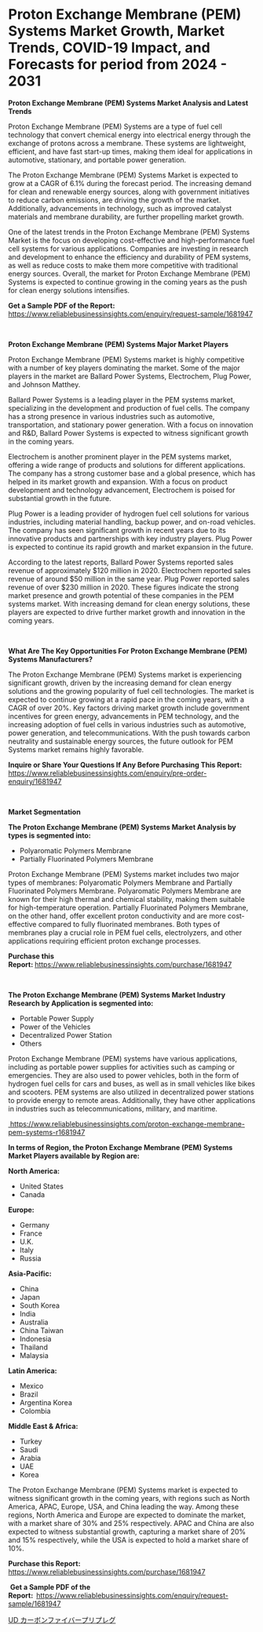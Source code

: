 <p><h1>Proton Exchange Membrane (PEM) Systems Market Growth, Market Trends, COVID-19 Impact, and Forecasts for period from 2024 - 2031</h1></p><p><strong>Proton Exchange Membrane (PEM) Systems Market Analysis and Latest Trends</strong></p>
<p><p>Proton Exchange Membrane (PEM) Systems are a type of fuel cell technology that convert chemical energy into electrical energy through the exchange of protons across a membrane. These systems are lightweight, efficient, and have fast start-up times, making them ideal for applications in automotive, stationary, and portable power generation.</p><p>The Proton Exchange Membrane (PEM) Systems Market is expected to grow at a CAGR of 6.1% during the forecast period. The increasing demand for clean and renewable energy sources, along with government initiatives to reduce carbon emissions, are driving the growth of the market. Additionally, advancements in technology, such as improved catalyst materials and membrane durability, are further propelling market growth.</p><p>One of the latest trends in the Proton Exchange Membrane (PEM) Systems Market is the focus on developing cost-effective and high-performance fuel cell systems for various applications. Companies are investing in research and development to enhance the efficiency and durability of PEM systems, as well as reduce costs to make them more competitive with traditional energy sources. Overall, the market for Proton Exchange Membrane (PEM) Systems is expected to continue growing in the coming years as the push for clean energy solutions intensifies.</p></p>
<p><strong>Get a Sample PDF of the Report:&nbsp;</strong> <a href="https://www.reliablebusinessinsights.com/enquiry/request-sample/1681947">https://www.reliablebusinessinsights.com/enquiry/request-sample/1681947</a></p>
<p>&nbsp;</p>
<p><strong>Proton Exchange Membrane (PEM) Systems Major Market Players</strong></p>
<p><p>Proton Exchange Membrane (PEM) Systems market is highly competitive with a number of key players dominating the market. Some of the major players in the market are Ballard Power Systems, Electrochem, Plug Power, and Johnson Matthey.</p><p>Ballard Power Systems is a leading player in the PEM systems market, specializing in the development and production of fuel cells. The company has a strong presence in various industries such as automotive, transportation, and stationary power generation. With a focus on innovation and R&D, Ballard Power Systems is expected to witness significant growth in the coming years.</p><p>Electrochem is another prominent player in the PEM systems market, offering a wide range of products and solutions for different applications. The company has a strong customer base and a global presence, which has helped in its market growth and expansion. With a focus on product development and technology advancement, Electrochem is poised for substantial growth in the future.</p><p>Plug Power is a leading provider of hydrogen fuel cell solutions for various industries, including material handling, backup power, and on-road vehicles. The company has seen significant growth in recent years due to its innovative products and partnerships with key industry players. Plug Power is expected to continue its rapid growth and market expansion in the future.</p><p>According to the latest reports, Ballard Power Systems reported sales revenue of approximately $120 million in 2020. Electrochem reported sales revenue of around $50 million in the same year. Plug Power reported sales revenue of over $230 million in 2020. These figures indicate the strong market presence and growth potential of these companies in the PEM systems market. With increasing demand for clean energy solutions, these players are expected to drive further market growth and innovation in the coming years.</p></p>
<p>&nbsp;</p>
<p><strong>What Are The Key Opportunities For Proton Exchange Membrane (PEM) Systems Manufacturers?</strong></p>
<p><p>The Proton Exchange Membrane (PEM) Systems market is experiencing significant growth, driven by the increasing demand for clean energy solutions and the growing popularity of fuel cell technologies. The market is expected to continue growing at a rapid pace in the coming years, with a CAGR of over 20%. Key factors driving market growth include government incentives for green energy, advancements in PEM technology, and the increasing adoption of fuel cells in various industries such as automotive, power generation, and telecommunications. With the push towards carbon neutrality and sustainable energy sources, the future outlook for PEM Systems market remains highly favorable.</p></p>
<p><strong>Inquire or Share Your Questions If Any Before Purchasing This Report:</strong> <a href="https://www.reliablebusinessinsights.com/enquiry/pre-order-enquiry/1681947">https://www.reliablebusinessinsights.com/enquiry/pre-order-enquiry/1681947</a></p>
<p>&nbsp;</p>
<p><strong>Market Segmentation</strong></p>
<p><strong>The Proton Exchange Membrane (PEM) Systems Market Analysis by types is segmented into:</strong></p>
<p><ul><li>Polyaromatic Polymers Membrane</li><li>Partially Fluorinated Polymers Membrane</li></ul></p>
<p><p>Proton Exchange Membrane (PEM) Systems market includes two major types of membranes: Polyaromatic Polymers Membrane and Partially Fluorinated Polymers Membrane. Polyaromatic Polymers Membrane are known for their high thermal and chemical stability, making them suitable for high-temperature operation. Partially Fluorinated Polymers Membrane, on the other hand, offer excellent proton conductivity and are more cost-effective compared to fully fluorinated membranes. Both types of membranes play a crucial role in PEM fuel cells, electrolyzers, and other applications requiring efficient proton exchange processes.</p></p>
<p><strong>Purchase this Report:&nbsp;</strong><a href="https://www.reliablebusinessinsights.com/purchase/1681947">https://www.reliablebusinessinsights.com/purchase/1681947</a></p>
<p>&nbsp;</p>
<p><strong>The Proton Exchange Membrane (PEM) Systems Market Industry Research by Application is segmented into:</strong></p>
<p><ul><li>Portable Power Supply</li><li>Power of the Vehicles</li><li>Decentralized Power Station</li><li>Others</li></ul></p>
<p><p>Proton Exchange Membrane (PEM) systems have various applications, including as portable power supplies for activities such as camping or emergencies. They are also used to power vehicles, both in the form of hydrogen fuel cells for cars and buses, as well as in small vehicles like bikes and scooters. PEM systems are also utilized in decentralized power stations to provide energy to remote areas. Additionally, they have other applications in industries such as telecommunications, military, and maritime.</p></p>
<p><a href="https://www.reliablebusinessinsights.com/proton-exchange-membrane-pem-systems-r1681947">&nbsp;https://www.reliablebusinessinsights.com/proton-exchange-membrane-pem-systems-r1681947</a></p>
<p><strong>In terms of Region, the Proton Exchange Membrane (PEM) Systems Market Players available by Region are:</strong></p>
<p>
    <p> <strong> North America: </strong>
        <ul>
            <li>United States</li>
            <li>Canada</li>
        </ul>
        </p> 
    <p> <strong> Europe: </strong>
        <ul>
            <li>Germany</li>
            <li>France</li>
            <li>U.K.</li>
            <li>Italy</li>
            <li>Russia</li>
        </ul>
        </p> 
    <p> <strong> Asia-Pacific: </strong>
        <ul>
            <li>China</li>
            <li>Japan</li>
            <li>South Korea</li>
            <li>India</li>
            <li>Australia</li>
            <li>China Taiwan</li>
            <li>Indonesia</li>
            <li>Thailand</li>
            <li>Malaysia</li>
        </ul>
        </p> 
    <p> <strong> Latin America: </strong>
        <ul>
            <li>Mexico</li>
            <li>Brazil</li>
            <li>Argentina Korea</li>
            <li>Colombia</li>
        </ul>
        </p> 
    <p> <strong> Middle East & Africa: </strong>
        <ul>
            <li>Turkey</li>
            <li>Saudi</li>
            <li>Arabia</li>
            <li>UAE</li>
            <li>Korea</li>
        </ul>
    </p>
    </p>
<p><p>The Proton Exchange Membrane (PEM) Systems market is expected to witness significant growth in the coming years, with regions such as North America, APAC, Europe, USA, and China leading the way. Among these regions, North America and Europe are expected to dominate the market, with a market share of 30% and 25% respectively. APAC and China are also expected to witness substantial growth, capturing a market share of 20% and 15% respectively, while the USA is expected to hold a market share of 10%.</p></p>
<p><strong>Purchase this Report: </strong><a href="https://www.reliablebusinessinsights.com/purchase/1681947">https://www.reliablebusinessinsights.com/purchase/1681947</a></p>
<p>&nbsp;<strong>Get a Sample PDF of the Report:&nbsp;&nbsp;</strong><a href="https://www.reliablebusinessinsights.com/enquiry/request-sample/1681947">https://www.reliablebusinessinsights.com/enquiry/request-sample/1681947</a></p>
<p><strong></strong></p>
<p><p><a href="https://medium.com/@jarredmertz53/ud%E7%82%AD%E7%B4%A0%E7%B9%8A%E7%B6%AD%E3%83%97%E3%83%AA%E3%83%97%E3%83%AC%E3%82%B0%E5%B8%82%E5%A0%B4-%E5%B8%82%E5%A0%B4%E3%82%B7%E3%82%A7%E3%82%A2-%E5%B8%82%E5%A0%B4%E5%8B%95%E5%90%91-%E3%81%8A%E3%82%88%E3%81%B3%E5%B0%86%E6%9D%A5%E3%81%AE%E6%88%90%E9%95%B7%E3%81%AE%E6%8E%A2%E7%B4%A2-e52b9c2b1199">UD カーボンファイバープリプレグ</a></p></p>